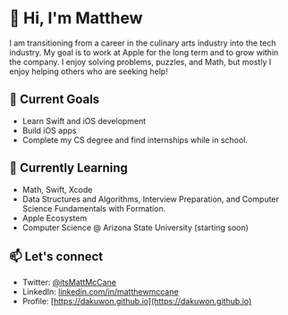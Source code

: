 # 👋 Hi, I'm Matthew
I am transitioning from a career in the culinary arts industry into the tech industry. My goal is to work at Apple for the long term and to grow within the company. I enjoy solving problems, puzzles, and Math, but mostly I enjoy helping others who are seeking help! 

## 🔭 Current Goals
- Learn Swift and iOS development
- Build iOS apps
- Complete my CS degree and find internships while in school.

## 🌱 Currently Learning
- Math, Swift, Xcode 
- Data Structures and Algorithms, Interview Preparation, and Computer Science Fundamentals with Formation.
- Apple Ecosystem
- Computer Science @ Arizona State University (starting soon)

## 📫 Let's connect
- Twitter: [@itsMattMcCane](https://x.com/itsmattmccane)
- LinkedIn: [linkedin.com/in/matthewmccane](https://linkedin.com/in/matthewmccane)
- Profile: [https://dakuwon.github.io](https://dakuwon.github.io)



